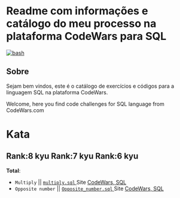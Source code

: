 # Readme com informações e catálogo do meu processo na plataforma CodeWars para SQL
<a href="https://www.codewars.com/users/arthurdduarte" target="_blank" rel="noreferrer"> <img src="https://www.codewars.com/users/arthurdduarte/badges/large" alt="bash"/> </a>

## Sobre
Sejam bem vindos, este é o catálogo de exercícios e códigos para a linguagem SQL na plataforma CodeWars.

Welcome, here you find code challenges for SQL language from CodeWars.com 

# Kata
## Rank:8 kyu  Rank:7 kyu  Rank:6 kyu   
**Total**: 

* `Multiply` || [  `multiply.sql`  ](/Code-SQL/multiply.sql)  Site [CodeWars, SQL  ](https://www.codewars.com/kata/50654ddff44f800200000004/train/sql)
* `Opposite number` || [  `Opposite_number.sql`  ](/Code-SQL/Opposite_number.sql)  Site [CodeWars, SQL  ](https://www.codewars.com/kata/56dec885c54a926dcd001095/train/sql)
